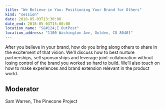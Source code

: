 ```yaml
---
title: "We Believe in You: Positioning Your Brand for Others"
kind: "session"
date: 2018-05-03T13:30:00
date_end: 2018-05-03T15:00:00
location_name: "S&#124;I OutPost"
location_address: "1100 Washington Ave, Golden, CO 80401"
---
```


After you believe in your brand, how do you bring along others to share in the excitement of that vision. We’ll discuss how to best nurture partnerships, sell sponsorships and leverage joint-collaboration without losing control of the brand you worked so hard to build. We’ll also touch on how to make experiences and brand extension relevant in the product world.

## Moderator
Sam Warren, The Pinecone Project
